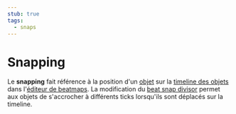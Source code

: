 ```yaml
---
stub: true
tags:
  - snaps
---
```


# Snapping

Le **snapping** fait référence à la position d'un [objet](/wiki/Gameplay/Hit_object) sur la [timeline des objets](/wiki/Client/Beatmap_editor/Timelines#objets) dans l'[éditeur de beatmaps](/wiki/Client/Beatmap_editor). La modification du [beat snap divisor](/wiki/Client/Beatmap_editor/Beat_Snap_Divisor) permet aux objets de s'accrocher à différents ticks lorsqu'ils sont déplacés sur la timeline.
